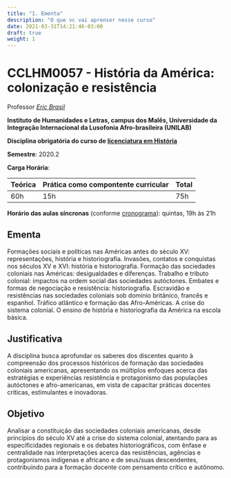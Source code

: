 ```yaml
---
title: "1. Ementa"
description: "O que vc vai aprenser nesse curso"
date: 2021-03-31T14:21:46-03:00
draft: true
weight: 1
---
```


# CCLHM0057 - História da América: colonização e resistência

Professor [_Eric Brasil_](https://ericbrasiln.github.io)

**Instituto de Humanidades e Letras, campus dos Malês, Universidade da Integração Internacional da Lusofonia Afro-brasileira (UNILAB)**

**Disciplina obrigatória do curso de [licenciatura em História](http://historia.males.unilab.edu.br/)**

**Semestre**: 2020.2

**Carga Horária**:

| Teórica             | Prática como compontente curricular         | Total |
|:--------------------|:------------------|:---------|
| 60h | 15h | 75h |

**Horário das aulas síncronas** (conforme [cronograma](cronograma)): quintas, 19h às 21h

## Ementa

Formações sociais e políticas nas Américas antes do século XV: representações, história e historiografia. Invasões, contatos e conquistas nos séculos XV e XVI: história e historiografia. Formação das sociedades coloniais nas Américas: desigualdades e diferenças. Trabalho e tributo colonial: impactos na ordem social das sociedades autóctones. Embates e formas de negociação e resistência: historiografia. Escravidão e resistências nas sociedades coloniais sob domínio britânico, francês e espanhol. Tráfico atlântico e formação das Afro-Américas. A crise do sistema colonial. O ensino de história e historiografia da América na escola básica.

## Justificativa

A disciplina busca aprofundar os saberes dos discentes quanto à compreensão dos processos históricos de formação das sociedades coloniais americanas, apresentando os múltiplos enfoques acerca das estratégias e experiências resistência e protagonismo das populações autóctones e afro-americanas, em vista de capacitar práticas docentes críticas, estimulantes e inovadoras.

## Objetivo

Analisar a constituição das sociedades coloniais americanas, desde princípios do século XV até a crise do sistema colonial, atentando para as especificidades regionais e os debates historiográficos, com ênfase e centralidade nas interpretações acerca das resistências, agências e protagonismos indígenas e africano e de seus/suas descendentes, contribuindo para a formação docente com pensamento crítico e autônomo.

